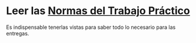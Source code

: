 # Leer las [Normas del Trabajo Práctico](https://docs.google.com/document/d/1qLaLHkY3Nww0cUou4ChhRoEfby0Cgs0cNYPPQ3vfmPQ/pub)

Es indispensable tenerlas vistas para saber todo lo necesario para las entregas.
